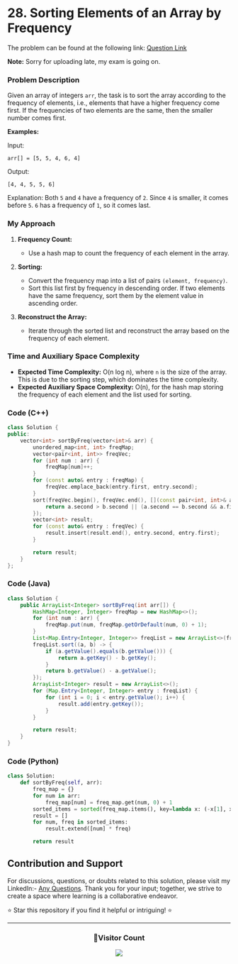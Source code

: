 # **28. Sorting Elements of an Array by Frequency**

The problem can be found at the following link: [Question Link](https://www.geeksforgeeks.org/problems/sorting-elements-of-an-array-by-frequency-1587115621/1)

**Note:** Sorry for uploading late, my exam is going on.

### Problem Description

Given an array of integers `arr`, the task is to sort the array according to the frequency of elements, i.e., elements that have a higher frequency come first. If the frequencies of two elements are the same, then the smaller number comes first.

**Examples:**

Input:

```
arr[] = [5, 5, 4, 6, 4]
```

Output:

```
[4, 4, 5, 5, 6]
```

Explanation: Both `5` and `4` have a frequency of `2`. Since `4` is smaller, it comes before `5`. `6` has a frequency of `1`, so it comes last.

### My Approach

1. **Frequency Count:**

   - Use a hash map to count the frequency of each element in the array.

2. **Sorting:**

   - Convert the frequency map into a list of pairs `(element, frequency)`.
   - Sort this list first by frequency in descending order. If two elements have the same frequency, sort them by the element value in ascending order.

3. **Reconstruct the Array:**
   - Iterate through the sorted list and reconstruct the array based on the frequency of each element.

### Time and Auxiliary Space Complexity

- **Expected Time Complexity:** O(n log n), where `n` is the size of the array. This is due to the sorting step, which dominates the time complexity.
- **Expected Auxiliary Space Complexity:** O(n), for the hash map storing the frequency of each element and the list used for sorting.

### Code (C++)

```cpp
class Solution {
public:
    vector<int> sortByFreq(vector<int>& arr) {
        unordered_map<int, int> freqMap;
        vector<pair<int, int>> freqVec;
        for (int num : arr) {
            freqMap[num]++;
        }
        for (const auto& entry : freqMap) {
            freqVec.emplace_back(entry.first, entry.second);
        }
        sort(freqVec.begin(), freqVec.end(), [](const pair<int, int>& a, const pair<int, int>& b) {
            return a.second > b.second || (a.second == b.second && a.first < b.first);
        });
        vector<int> result;
        for (const auto& entry : freqVec) {
            result.insert(result.end(), entry.second, entry.first);
        }

        return result;
    }
};
```

### Code (Java)

```java
class Solution {
    public ArrayList<Integer> sortByFreq(int arr[]) {
        HashMap<Integer, Integer> freqMap = new HashMap<>();
        for (int num : arr) {
            freqMap.put(num, freqMap.getOrDefault(num, 0) + 1);
        }
        List<Map.Entry<Integer, Integer>> freqList = new ArrayList<>(freqMap.entrySet());
        freqList.sort((a, b) -> {
            if (a.getValue().equals(b.getValue())) {
                return a.getKey() - b.getKey();
            }
            return b.getValue() - a.getValue();
        });
        ArrayList<Integer> result = new ArrayList<>();
        for (Map.Entry<Integer, Integer> entry : freqList) {
            for (int i = 0; i < entry.getValue(); i++) {
                result.add(entry.getKey());
            }
        }

        return result;
    }
}
```

### Code (Python)

```python
class Solution:
    def sortByFreq(self, arr):
        freq_map = {}
        for num in arr:
            freq_map[num] = freq_map.get(num, 0) + 1
        sorted_items = sorted(freq_map.items(), key=lambda x: (-x[1], x[0]))
        result = []
        for num, freq in sorted_items:
            result.extend([num] * freq)

        return result
```

## Contribution and Support

For discussions, questions, or doubts related to this solution, please visit my LinkedIn:- [Any Questions](https://www.linkedin.com/in/patel-hetkumar-sandipbhai-8b110525a/). Thank you for your input; together, we strive to create a space where learning is a collaborative endeavor.

⭐ Star this repository if you find it helpful or intriguing! ⭐

---

<div align=center>
  <h3><b>📍Visitor Count</b></h3>
</div>

<p align="center" >   
  <img src="https://profile-counter.glitch.me/Hunterdii/count.svg" />  
</p>
